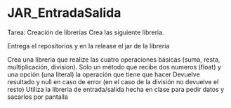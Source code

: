 # JAR_EntradaSalida

Tarea: Creación de librerías
Crea las siguiente libreria.

Entrega el repositorios y en la release el jar de la libreria

Crea una libreria que realize las cuatro operaciones básicas (suma, resta, multiplicación, division).
Solo un método que recibe dos numeros (float) y una opción (una literal) la operación que tiene que hacer
Devuelve resultado y null en caso de error (en el caso de la división no devuelve el resto)
Utiliza la libreria de entrada/salida hecha en clase para pedir datos y sacarlos por pantalla
